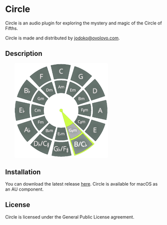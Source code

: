 # Circle

Circle is an audio plugin for exploring the mystery and magic of the Circle of Fifths.

Circle is made and distributed by jodoko@ovolovo.com.


## Description

<img alt="Circle pic" src="./Resources/Circle.png" style='width:300px;margin-left:30px'>

## Installation

You can download the latest release [here](https://github.com/jodoko/Circle).
Circle is available for macOS as an AU component.

## License

Circle is licensed under the General Public License agreement.

